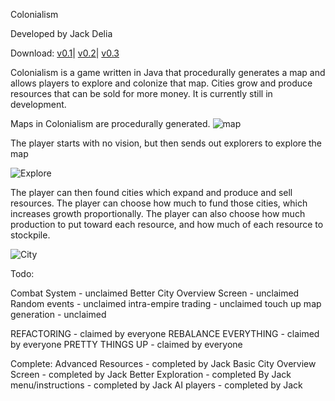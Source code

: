 Colonialism

Developed by Jack Delia

Download:
[v0.1](https://www.dropbox.com/s/5mcc2fr6n26zcds/Colonialism.jar?dl=0)|
[v0.2](https://www.dropbox.com/s/cuxo5eu68v257k9/Colonialismv0.2.jar?dl=0)|
[v0.3](https://www.dropbox.com/s/75zhbloebpvi636/Colonialismv0.3.jar?dl=0)


Colonialism is a game written in Java that procedurally generates a map and allows players to explore and colonize that map. 
Cities grow and produce resources that can be sold for more money. It is currently still in development.

Maps in Colonialism are procedurally generated.
![map](http://i.imgur.com/1zYfDfN.png)

The player starts with no vision, but then sends out explorers to explore the map

![Explore](http://i.imgur.com/w4azkQn.png)

The player can then found cities which expand and produce and sell resources. The player can choose how much to fund those cities, which increases growth proportionally. The player can also choose how much production to put toward each resource, and how much of each resource to stockpile.

![City](http://i.imgur.com/Faea7My.png)



Todo: 

Combat System - unclaimed
Better City Overview Screen - unclaimed 
Random events - unclaimed
intra-empire trading - unclaimed
touch up map generation - unclaimed

REFACTORING - claimed by everyone
REBALANCE EVERYTHING - claimed by everyone
PRETTY THINGS UP - claimed by everyone

Complete:
Advanced Resources - completed by Jack
Basic City Overview Screen - completed by Jack
Better Exploration - completed By Jack
menu/instructions - completed by Jack
AI players - completed by Jack